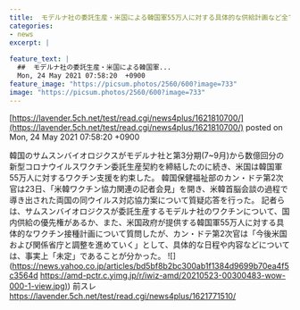 ```yaml
---
title:  モデルナ社の委託生産・米国による韓国軍55万人に対する具体的な供給計画など全て「未定」＝韓国政府 ★2   
categories:
- news
excerpt: |
  
feature_text: |
  ##  モデルナ社の委託生産・米国による韓国軍...
  Mon, 24 May 2021 07:58:20  +0900
feature_image: "https://picsum.photos/2560/600?image=733"
image: "https://picsum.photos/2560/600?image=733"
---
```


[https://lavender.5ch.net/test/read.cgi/news4plus/1621810700/](https://lavender.5ch.net/test/read.cgi/news4plus/1621810700/)
posted on Mon, 24 May 2021 07:58:20  +0900

<!--more-->

韓国のサムスンバイオロジクスがモデルナ社と第3分期(7~9月)から数億回分の新型コロナウイルスワクチン委託生産契約を締結したのに続き、米国は韓国軍55万人に対するワクチン支援を約束した。 韓国保健福祉部のカン・ドテ第2次官は23日、「米韓ワクチン協力関連の記者会見」を開き、米韓首脳会談の過程で導き出された両国の同ウイルス対応協力案について質疑応答を行った。 記者らは、サムスンバイオロジクスが委託生産するモデルナ社のワクチンについて、国内供給の優先権があるか、また、米国政府が提供する韓国軍55万人に対する具体的なワクチン接種計画について質問したが、カン・ドテ第2次官は「今後米国および関係省庁と調整を進めていく」として、具体的な日程や内容などについては、事実上「未定」であることが分かった。 ![](https://news.yahoo.co.jp/articles/bd5bf8b2bc300ab1f1384d9699b70ea4f5c3564d [https://amd-pctr.c.yimg.jp/r/iwiz-amd/20210523-00300483-wow-000-1-view.jpg)](https://amd-pctr.c.yimg.jp/r/iwiz-amd/20210523-00300483-wow-000-1-view.jpg)) 前スレ https://lavender.5ch.net/test/read.cgi/news4plus/1621771510/
